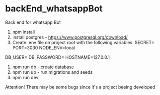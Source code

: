 # backEnd_whatsappBot
Back end for whatsapp Bot

1) npm install
2) install postgres - https://www.postgresql.org/download/
3) Create .env file on project root with the following variables:
SECRET=<desired-secret-for-login-token-creation>
PORT=3030
NODE_ENV=local

DB_USER=<usename-of-your-local-postgress-user>
DB_PASSWORD=<password-of-your-local-postgress-user>
HOSTNAME=127.0.0.1

1) npm run db - create database
2) npm run up - run migrations and seeds
3) npm run dev

Attention!
There may be some bugs since it's a project beeing developed
